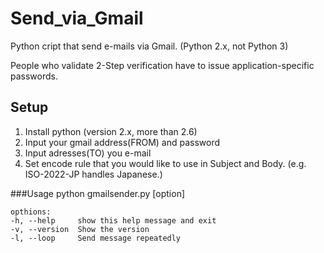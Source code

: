 Send_via_Gmail
==============
Python cript that send e-mails via Gmail. (Python 2.x, not Python 3)

People who validate 2-Step verification have to issue application-specific 
passwords. 


Setup
---------------------------------------
 1. Install python (version 2.x, more than 2.6)
 2. Input your gmail address(FROM) and password
 3. Input adresses(TO) you e-mail
 4. Set encode rule that you would like to use in Subject and Body. 
    (e.g. ISO-2022-JP handles Japanese.) 

###Usage
    python gmailsender.py [option]

    opthions:
    -h, --help     show this help message and exit
    -v, --version  Show the version
    -l, --loop     Send message repeatedly
